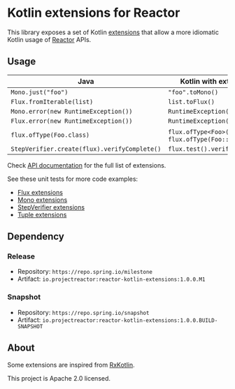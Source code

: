 # Kotlin extensions for Reactor

This library exposes a set of Kotlin [extensions](https://kotlinlang.org/docs/reference/extensions.html)
that allow a more idiomatic Kotlin usage of [Reactor](https://projectreactor.io/) APIs.

## Usage


| Java                                         | Kotlin with extensions               |
| -------------------------------------------- | ------------------------------------ |
| `Mono.just("foo")`                           | `"foo".toMono()`                     |
| `Flux.fromIterable(list)`                    | `list.toFlux()`                      |
| `Mono.error(new RuntimeException())`         | `RuntimeException().toMono()`        |
| `Flux.error(new RuntimeException())`         | `RuntimeException().toFlux()`        |
| `flux.ofType(Foo.class)`                     | `flux.ofType<Foo>()` or `flux.ofType(Foo::class)` |
| `StepVerifier.create(flux).verifyComplete()` | `flux.test().verifyComplete()`       |

Check [API documentation](https://repo.spring.io/milestone/io/projectreactor/reactor-kotlin-extensions/1.0.0.M1/reactor-kotlin-extensions-1.0.0.M1-javadoc.jar!/reactor-kotlin-extensions/index.html) for the full list of extensions.

See these unit tests for more code examples:
 - [Flux extensions](https://github.com/reactor/reactor-kotlin-extensions/blob/master/src/test/kotlin/reactor/core/publisher/FluxExtensionsTests.kt)
 - [Mono extensions](https://github.com/reactor/reactor-kotlin-extensions/blob/master/src/test/kotlin/reactor/core/publisher/MonoExtensionsTests.kt)
 - [StepVerifier extensions](https://github.com/reactor/reactor-kotlin-extensions/blob/master/src/test/kotlin/reactor/test/StepVerifierExtensionsTests.kt)
 - [Tuple extensions](https://github.com/reactor/reactor-kotlin-extensions/blob/master/src/test/kotlin/reactor/util/function/TupleExtensionsTests.kt)


## Dependency

### Release

- Repository: `https://repo.spring.io/milestone`
- Artifact: `io.projectreactor:reactor-kotlin-extensions:1.0.0.M1`

### Snapshot

- Repository: `https://repo.spring.io/snapshot`
- Artifact: `io.projectreactor:reactor-kotlin-extensions:1.0.0.BUILD-SNAPSHOT`

## About

Some extensions are inspired from [RxKotlin](https://github.com/ReactiveX/RxKotlin).

This project is Apache 2.0 licensed.